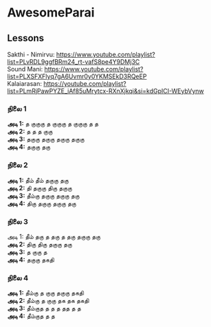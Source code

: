 # AwesomeParai

## Lessons

Sakthi - Nimirvu: https://www.youtube.com/playlist?list=PLvRDL9ggfBRm24_rt-vafS8pe4Y9DMj3C  
Sound Mani: https://www.youtube.com/playlist?list=PLXSFXFlyq7gA6Uvmr0y0YKMSEkD3RQeEP  
Kalaiarasan: https://youtube.com/playlist?list=PLmRjPawPYZE_iAf85uMrytcx-RXnXjkqi&si=kdGpICI-WEybVynw

### நிலை 1

**அடி 1:** த குகுகு த குகுகு த குகுகு த த  
**அடி 2:** த த த குகு  
**அடி 3:** தகுகு தகுகு தகுகு தகுகு  
**அடி 4:** தகுகு தகு

### நிலை 2

**அடி 1:** தீம் தீம் தகுகு தகு  
**அடி 2:** தி தகுகு திகு தகுகு  
**அடி 3:** தீம்கு தகுகு தகுகு தகு  
**அடி 4:** திகு தகுகு தகுகு தகு

### நிலை 3

அடி 1: தீம் தகு த தகு த தகு தகுகு தகு  
**அடி 2:** திகு திகு தகுகு தகு  
**அடி 3:** த குகு த  
**அடி 4:** தகுகு தகதி

### நிலை 4

**அடி 1:** தீம்கு த குகு தகுகு தகதி  
**அடி 2:** தீம்கு த குகு தக தக தகதி  
**அடி 3:** தீம்குத த த த தத த த  
**அடி 4:** தீம்குத த த

